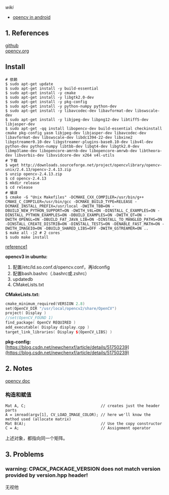 *wiki*  
* [opencv in android](https://github.com/nonelittlesong/study-opencv/wiki/opencv-in-android)

## 1. References
[github](https://github.com/opencv)  
[opencv.org](https://opencv.org/)  
## Install
```
# 依赖
$ sudo apt-get update
$ sudo apt-get install -y build-essential
$ sudo apt-get install -y cmake
$ sudo apt-get install -y libgtk2.0-dev
$ sudo apt-get install -y pkg-config
$ sudo apt-get install -y python-numpy python-dev
$ sudo apt-get install -y libavcodec-dev libavformat-dev libswscale-dev
$ sudo apt-get install -y libjpeg-dev libpng12-dev libtiff5-dev libjasper-dev
$ sudo apt-get -qq install libopencv-dev build-essential checkinstall cmake pkg-config yasm libjpeg-dev libjasper-dev libavcodec-dev libavformat-dev libswscale-dev libdc1394-22-dev libxine2 libgstreamer0.10-dev libgstreamer-plugins-base0.10-dev libv4l-dev python-dev python-numpy libtbb-dev libqt4-dev libgtk2.0-dev libmp3lame-dev libopencore-amrnb-dev libopencore-amrwb-dev libtheora-dev libvorbis-dev libxvidcore-dev x264 v4l-utils
# 下载
$ wget http://downloads.sourceforge.net/project/opencvlibrary/opencv-unix/2.4.13/opencv-2.4.13.zip
$ unzip opencv-2.4.13.zip
$ cd opencv-2.4.13
$ mkdir release
$ cd release
# 编译
$ cmake -G "Unix Makefiles" -DCMAKE_CXX_COMPILER=/usr/bin/g++ CMAKE_C_COMPILER=/usr/bin/gcc -DCMAKE_BUILD_TYPE=RELEASE -DCMAKE_INSTALL_PREFIX=/usr/local -DWITH_TBB=ON -DBUILD_NEW_PYTHON_SUPPORT=ON -DWITH_V4L=ON -DINSTALL_C_EXAMPLES=ON -DINSTALL_PYTHON_EXAMPLES=ON -DBUILD_EXAMPLES=ON -DWITH_QT=ON -DWITH_OPENGL=ON -DBUILD_FAT_JAVA_LIB=ON -DINSTALL_TO_MANGLED_PATHS=ON -DINSTALL_CREATE_DISTRIB=ON -DINSTALL_TESTS=ON -DENABLE_FAST_MATH=ON -DWITH_IMAGEIO=ON -DBUILD_SHARED_LIBS=OFF -DWITH_GSTREAMER=ON ..
$ make all -j2 # 2 cores
$ sudo make install
```

[reference1](https://github.com/L706077/Ubuntu16.04-Install-Opencv2.4.13)  
  
__opencv3 in ubuntu:__  
<ol>
  <li>配置/etc/ld.so.conf.d/opencv.conf，再ldconfig</li>
  <li>配置bash.bashrc（.bashrc或.zshrc）</li>
  <li>updatedb</li>
  <li>CMakeLists.txt</li>
</ol>

__CMakeLists.txt:__  
```c++
cmake_minimum_required(VERSION 2.8)
set(OpenCV_DIR "/usr/local/opencv2/share/OpenCV")
project( Display )
//set(OpenCV_FOUND 1)
find_package( OpenCV REQUIRED )
add_executable( Display display.cpp )
target_link_libraries( Display ${OpenCV_LIBS} )
```
__pkg-config:__  
[https://blog.csdn.net/newchenxf/article/details/51750239](https://blog.csdn.net/newchenxf/article/details/51750239)  
## 2. Notes
[opencv doc](https://www.docs.opencv.org/2.4/)  
### 构造和赋值
```
Mat A, C;                                 // creates just the header parts
A = imread(argv[1], CV_LOAD_IMAGE_COLOR); // here we'll know the method used (allocate matrix)
Mat B(A);                                 // Use the copy constructor
C = A;                                    // Assignment operator
```
上述对象，都指向同一个矩阵。

## 3. Problems
### warning: CPACK_PACKAGE_VERSION does not match version provided by version.hpp header!
无视他  
